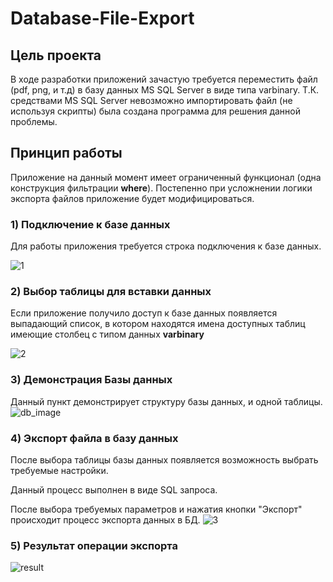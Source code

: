 # Database-File-Export

## Цель проекта
В ходе разработки приложений зачастую требуется переместить файл (pdf, png, и т.д) в базу данных MS SQL Server в виде типа varbinary. Т.К. средствами MS SQL Server невозможно импортировать файл (не используя скрипты) была создана программа для решения данной проблемы.

## Принцип работы
Приложение на данный момент имеет ограниченный функционал (одна конструкция фильтрации **where**). Постепенно при усложнении логики экспорта файлов приложение будет модифицироваться.

### 1) Подключение к базе данных 
Для работы приложения требуется строка подключения к базе данных. 

![1](https://user-images.githubusercontent.com/73593386/212265614-d1e9fdea-e7b2-44b1-a2ac-b49bc9f32c55.png)


### 2) Выбор таблицы для вставки данных
Если приложение получило доступ к базе данных появляется выпадающий список, в котором находятся имена доступных таблиц имеющие столбец с типом данных **varbinary**

![2](https://user-images.githubusercontent.com/73593386/212265671-22670ed3-d390-4e07-8c21-ecc3e1c34f08.png)

### 3) Демонстрация Базы данных
Данный пункт демонстрирует структуру базы данных, и одной таблицы.
![db_image](https://user-images.githubusercontent.com/73593386/212265745-b575ea19-f2c3-40d1-833d-985b5f28ae5b.png)

### 4) Экспорт файла в базу данных
После выбора таблицы базы данных появляется возможность выбрать требуемые настройки.

Данный процесс выполнен в виде SQL запроса.

После выбора требуемых параметров и нажатия кнопки "Экспорт" происходит процесс экспорта данных в БД. 
![3](https://user-images.githubusercontent.com/73593386/212265907-ab4126df-de70-4e22-b572-1d279baeae8a.png)


### 5) Результат операции экспорта
![result](https://user-images.githubusercontent.com/73593386/212265949-45907183-472f-4b3c-bf5f-49dd7ec91def.png)
